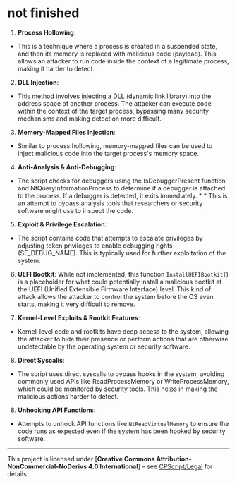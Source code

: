 # not finished
1. **Process Hollowing**:
* This is a technique where a process is created in a suspended state, and then its memory is replaced with malicious code (payload). This allows an attacker to run code inside the context of a legitimate process, making it harder to detect.

2. **DLL Injection**:
* This method involves injecting a DLL (dynamic link library) into the address space of another process. The attacker can execute code within the context of the target process, bypassing many security mechanisms and making detection more difficult.

3. **Memory-Mapped Files Injection**:
* Similar to process hollowing, memory-mapped files can be used to inject malicious code into the target process's memory space.

4. **Anti-Analysis & Anti-Debugging**:
* The script checks for debuggers using the IsDebuggerPresent function and NtQueryInformationProcess to determine if a debugger is attached to the process. If a debugger is detected, it exits immediately. * * This is an attempt to bypass analysis tools that researchers or security software might use to inspect the code.

5. **Exploit & Privilege Escalation**:
* The script contains code that attempts to escalate privileges by adjusting token privileges to enable debugging rights (SE_DEBUG_NAME). This is typically used for further exploitation of the system.

6. **UEFI Bootkit**:
While not implemented, this function `InstallUEFIBootkit(`) is a placeholder for what could potentially install a malicious bootkit at the UEFI (Unified Extensible Firmware Interface) level. This kind of attack allows the attacker to control the system before the OS even starts, making it very difficult to remove.

7. **Kernel-Level Exploits & Rootkit Features**:
* Kernel-level code and rootkits have deep access to the system, allowing the attacker to hide their presence or perform actions that are otherwise undetectable by the operating system or security software.

8. **Direct Syscalls**:
* The script uses direct syscalls to bypass hooks in the system, avoiding commonly used APIs like ReadProcessMemory or WriteProcessMemory, which could be monitored by security tools. This helps in making the malicious actions harder to detect.

8. **Unhooking API Functions**:
* Attempts to unhook API functions like `NtReadVirtualMemory` to ensure the code runs as expected even if the system has been hooked by security software.

---

This project is licensed under [**Creative Commons Attribution-NonCommercial-NoDerivs 4.0 International**] – see [CPScript/Legal](https://github.com/CPScript/Legal) for details.
